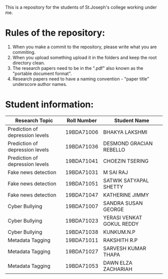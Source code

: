 This is a repository for the students of St.Joseph's college working under me.

# Rules of the repository:
1. When you make a commit to the repository, please write what you are commiting.
2. When you upload something upload it in the folders and keep the root directory clean.
3. The research papers need to be in the ".pdf" also known as the "portable document format".
4. Research papers need to have a naming convention - "paper title" underscore author names.

# Student information:

| Research Topic                  | Roll Number | Student Name              |
|---------------------------------|-------------|---------------------------|
| Prediction of depression levels | 19BDA71006  | BHAKYA LAKSHMI            |
| Prediction of depression levels | 19BDA71036  | DESMOND GRACIAN REBELLO   |
| Prediction of depression levels | 19BDA71041  | CHOEZIN TSERING           |
| Fake news detection             | 19BDA71031  | M SAI RAJ                 |
| Fake news detection             | 19BDA71051  | SATWIK SATYAPAL SHETTY    |
| Fake news detection             | 19BDA71047  | KATHERINE JIMMY           |
| Cyber Bullying                  | 19BDA71007  | SANDRA SUSAN GEORGE       |
| Cyber Bullying                  | 19BDA71023  | YERASI VENKAT GOKUL REDDY |
| Cyber Bullying                  | 19BDA71038  | KUNKUM.N.P                |
| Metadata Tagging                | 19BDA71011  | RAKSHITH R.P              |
| Metadata Tagging                | 19BDA71027  | SARVESH KUMAR THAPA       |
| Metadata Tagging                | 19BDA71053  | DAWN ELZA ZACHARIAH       |

